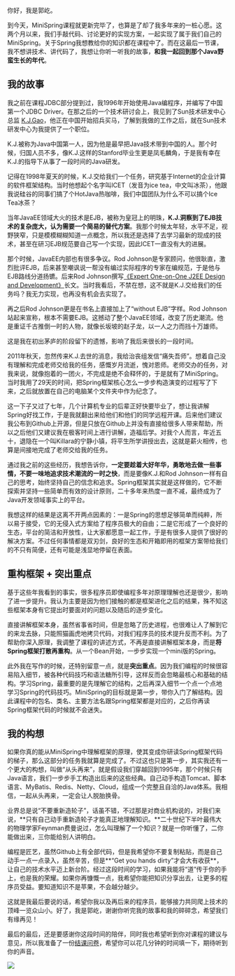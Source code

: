 你好，我是郭屹。

到今天，MiniSpring课程就更新完毕了，也算是了却了我多年来的一桩心愿。这两个月以来，我们手敲代码、讨论更好的实现方案，一起实现了属于我们自己的MiniSpring。关于Spring我想教给你的知识都在课程中了。而在这最后一节课，我不想讲技术、讲代码了，我想让你听一听我的故事，**和我一起回到那个Java野蛮生长的年代**。

## 我的故事

我之前在课程JDBC部分提到过，我1996年开始使用Java编程序，并编写了中国第一个JDBC Driver。在那之后的一个技术研讨会上，我见到了Sun技术研发中心总监 [K.J.Gao](https://baike.baidu.com/item/%E9%AB%98%E5%85%8B%E5%AE%B6/6558145?fr=aladdin)，他正在中国开始招兵买马，了解到我做的工作之后，就在Sun技术研发中心为我提供了一个职位。

K.J.被称为Java中国第一人，因为他是最早把Java技术带到中国的人。那个时候，归国人员不多，像K.J.这样的Stanford毕业生更是凤毛麟角，于是我有幸在K.J.的指导下从事了一段时间的Java研发。

记得在1998年夏天的时候，K.J.交给我们一个任务，研究基于Internet的企业计算的软件框架结构。当时他想起个名字叫ICET（发音为ice tea，中文叫冰茶），他跟我说硅谷的同事们搞了个HotJava热咖啡，我们中国团队为什么不可以搞个Ice Tea冰茶？

当年JavaEE领域大火的技术是EJB，被称为皇冠上的明珠，**K.J.洞察到了EJB技术的复杂庞大，认为需要一个简易的替代方案**。我那个时候太年轻，水平不足，视野狭窄，只是模模糊糊知道一点概念，所以我还是选择了去学习最新的现成的技术，甚至在研习EJB规范要自己写一个实现，因此ICET一直没有大的进展。

那个时候，JavaEE内部也有很多争议。Rod Johnson是专家顾问，他很耿直，激烈批评EJB，后来甚至嘲讽说一帮没有编过实际程序的专家在编规范，于是他与EJB路线分道扬镳。后来Rod Johnson撰写[《Expert One-on-One J2EE Design and Development》](https://www.doc88.com/p-0337699436298.html)长文。当时我看后，不禁在想，这不就是K.J.交给我们的任务吗？我无力实现，也再没有机会去实现了。

再之后Rod Johnson更是在书名上直接加上了“without EJB”字样。Rod Johnson站起来宣称，根本不需要EJB。这撼动了整个JavaEE领域，改变了历史潮流。他是重证千古推倒一时的人物，就像长坂坡的赵子龙，以一人之力而挡十万雄师。

这是我在初出茅庐的阶段留下的遗憾，影响了我后来很长的一段时间。

2011年秋天，忽然传来K.J.去世的消息，我给治丧组发信“痛失吾师”。想着自己没有理解和完成老师交给我的任务，感慨岁月流逝，愧对恩师。老师交办的任务，对我来说，就像抱着的一团火，不完成是绝不会释怀的，于是就有了MiniSpring。当时我用了29天的时间，把Spring框架核心怎么一步步构造演变的过程写了下来，之后就放置在自己的电脑某个文件夹中作为纪念了。

这一下子又过了七年，几个计算机专业的后辈正好快要毕业了，想让我讲解Spring好找工作，于是我就翻出来给他们和他们的同学远程开课。后来他们建议我公布到Github上开源，但是只放在Github上并没有直接给很多人带来帮助，所以之后他们又建议我在极客时间上进行讲解，造福后学。对我个人而言，年近五十，退隐在一个叫Killara的宁静小镇，将平生所学讲授出去，这就是薪火相传，也算是间接地完成了老师交给我的任务。

通过我之前的这些经历，我想告诉你，**一定要趁着大好年华，勇敢地去做一些事情，不要一味地追求技术潮流的一时之快**，而是要像K.J.和Rod Johnson一样有自己的思考，始终坚持自己的信念和追求。Spring框架其实就是这样做的，它不断探索并坚持一些简单而有效的设计原则，二十多年来热度一直不减，最终成为了Java开发领域事实上的平台。

我想这样的结果是这离不开两点因素的：一是Spring的思想足够简单而纯粹，所以易于接受，它的无侵入式方案给了程序员极大的自由；二是它形成了一个良好的生态，平台的简洁和开放性，让大家都愿意一起工作，于是有很多人提供了很好的解决方案。不过任何事情都是双刃剑，良好的生态和开箱即用的框架方案带给我们的不只有简便，还有可能是浅显地停留在表面。

## 重构框架 + 突出重点

基于这些年我看到的事实，很多程序员即使编程多年对原理理解也还是很少，影响了进一步提升。我认为主要是因为他们接触的都是框架进化之后的结果，殊不知这些框架本身有它提出时要面对的问题以及随后的逐步变化。

直接讲解框架本身，虽然省事省时间，但是忽略了历史进程，也很难让人了解到它的来龙去脉，只能照猫画虎地拷贝代码，对我们程序员的技术提升反而不利。为了帮助你深入原理，我调整了课程的讲述方式，不再是直接讲解框架本身，而是**将Spring框架打散再重构**。从一个Bean开始，一步步实现一个mini版的Spring。

此外我在写作的时候，还特别留意一点，就是**突出重点**。因为我们编程的时候很容易陷入细节，被各种代码技巧和语法糖所引导，这样反而会忽略最核心和基础的结构。学习Spring，最重要的是先理解它的结构，之后再深入细节一个点一个点地学习Spring的代码技巧。MiniSpring的目标就是第一步，带你入门了解结构。因此课程中的包名、类名、主要方法名跟Spring框架都是对应的，之后你再读Spring框架代码的时候就不会迷失。

## 我的构想

如果你真的能从MiniSpring中理解框架的原理，使其变成你研读Spring框架代码的梯子，那么这部分的任务我就算是完成了。不过这也只是第一步，其实我还有一个更大的构想，叫做“从头再来”，就是假设我们穿越回到1995年，那个时候只有Java语言，我们一步步手工构造出后来的这些经典。自己动手构造Tomcat、脚本语言、MyBatis、Redis、Netty、Cloud，组成一个完整且自洽的Java体系。我相信，一起从头再来，一定会让人脱胎换骨。

业界总是说“不要重新造轮子”，话虽不错，不过那是对商业机构说的，对我们来说，**只有自己动手重新造轮子才能真正地理解知识。**二十世纪下半叶最伟大的物理学家Feynman费曼说过，怎么叫理解了一个知识？就是一你听懂了，二你能做出来，三你能给别人讲明白。

编程是匠艺，虽然Github上有全部代码，但是我希望你不要复制粘贴，而是自己动手一点一点录入，虽然辛苦，但是**“Get you hands dirty”才会大有收获**，让自己的技术水平迈上新台阶。经过这段时间的学习，如果我能将“道”传于你的手上，也是我的荣耀。如果你再慷慨一点，我希望你能把知识分享出去，让更多的程序员受益。要知道知识不是苹果，不会越分越少。

这就是我最后要说的话，希望你我以及再后来的程序员，能够接力共同爬上技术的顶峰一览众山小。好了，我是郭屹，谢谢你听完我的故事和我的碎碎念，希望我们有缘再见！

最后的最后，还是要感谢你这段时间的陪伴，同时我也希望听到你对课程的建议与意见，所以我准备了一份[结课问卷](https://jinshuju.net/f/NzLleS)，希望你可以花几分钟的时间填一下，期待听到你的声音。

[![](https://static001.geekbang.org/resource/image/bd/6c/bdfea056d0e66645d37c4d908a89286c.jpg?wh=1142x801)](https://jinshuju.net/f/NzLleS)